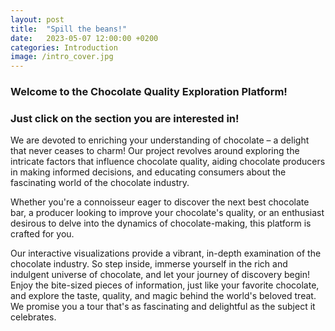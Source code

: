 ```yaml
---
layout: post
title:  "Spill the beans!"
date:   2023-05-07 12:00:00 +0200
categories: Introduction
image: /intro_cover.jpg
---
```



### Welcome to the Chocolate Quality Exploration Platform!
### Just click on the section you are interested in!

We are devoted to enriching your understanding of chocolate – a delight that never ceases to charm! Our project revolves around exploring the intricate factors that influence chocolate quality, aiding chocolate producers in making informed decisions, and educating consumers about the fascinating world of the chocolate industry.

Whether you're a connoisseur eager to discover the next best chocolate bar, a producer looking to improve your chocolate's quality, or an enthusiast desirous to delve into the dynamics of chocolate-making, this platform is crafted for you.

Our interactive visualizations provide a vibrant, in-depth examination of the chocolate industry. So step inside, immerse yourself in the rich and indulgent universe of chocolate, and let your journey of discovery begin! Enjoy the bite-sized pieces of information, just like your favorite chocolate, and explore the taste, quality, and magic behind the world's beloved treat. We promise you a tour that's as fascinating and delightful as the subject it celebrates.

